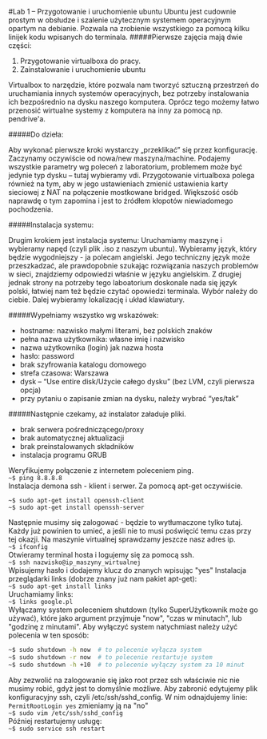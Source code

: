 #Lab 1 – Przygotowanie i uruchomienie ubuntu
Ubuntu jest cudownie prostym w obsłudze i szalenie użytecznym systemem operacyjnym opartym na debianie. Pozwala na zrobienie wszystkiego za pomocą kilku linijek kodu wpisanych do terminala.
#####Pierwsze zajęcia mają dwie części:

1. Przygotowanie virtualboxa do pracy.
2. Zainstalowanie i uruchomienie ubuntu

Virtualbox to narzędzie, które pozwala nam tworzyć sztuczną przestrzeń do uruchamiania innych systemów operacyjnych, bez potrzeby instalowania ich bezpośrednio na dysku naszego komputera.
Oprócz tego możemy łatwo przenosić wirtualne systemy z komputera na inny za pomocą np. pendrive'a.

#####Do dzieła:

Aby wykonać pierwsze kroki wystarczy „przeklikać” się przez konfigurację.
Zaczynamy oczywiście od nowa/new maszyna/machine.
Podajemy wszystkie parametry wg poleceń z laboratorium, problemem może być jedynie typ dysku – tutaj wybieramy vdi.
Przygotowanie virtualboxa polega również na tym, aby w jego ustawieniach zmienić ustawienia karty sieciowej z NAT na połączenie mostkowane bridged. 
Większość osób naprawdę o tym zapomina i jest to źródłem kłopotów niewiadomego pochodzenia.

#####Instalacja systemu:

Drugim krokiem jest instalacja systemu:
Uruchamiamy maszynę i wybieramy napęd (czyli plik .iso z naszym ubuntu).
Wybieramy język, który będzie wygodniejszy - ja polecam angielski. Jego techniczny język może przeszkadzać, ale prawdopobnie szukając rozwiązania naszych problemów w sieci, znajdziemy odpowiedzi właśnie w języku angielskim. Z drugiej jednak strony na potrzeby tego laboatorium doskonale nada się język polski, łatwiej nam też będzie czytać opowiedzi terminala. Wybór należy do ciebie.
Dalej wybieramy lokalizację i układ klawiatury. 

#####Wypełniamy wszystko wg wskazówek:
* hostname: nazwisko małymi literami, bez polskich znaków
* pełna nazwa użytkownika: własne imię i nazwisko
* nazwa użytkownika (login) jak nazwa hosta
* hasło: password
* brak szyfrowania katalogu domowego
* strefa czasowa: Warszawa
* dysk – “Use entire disk/Użycie całego dysku” (bez LVM, czyli pierwsza opcja)
* przy pytaniu o zapisanie zmian na dysku, należy wybrać “yes/tak”

#####Następnie czekamy, aż instalator załaduje pliki.
* brak serwera pośredniczącego/proxy
* brak automatycznej aktualizacji
* brak preinstalowanych składników
* instalacja programu GRUB

Weryfikujemy połączenie z internetem poleceniem ping.   
``` ~$ ping 8.8.8.8 ```   
Instalacja demona ssh - klient i serwer. Za pomocą apt-get oczywiście.
``` 
~$ sudo apt-get install openssh-client  
~$ sudo apt-get install openssh-server 
```   
Następnie musimy się zalogować - będzie to wytłumaczone tylko tutaj. Każdy już powinien to umieć, a jeśli nie to musi poświęcić temu czas przy tej okazji.
Na maszynie virtualnej sprawdzamy jeszcze nasz adres ip.   
``` ~$ ifconfig ```     
Otwieramy terminal hosta i logujemy się za pomocą ssh.     
``` ~$ ssh nazwisko@ip_maszyny_wirtualnej ```    
Wpisujemy hasło i dodajemy klucz do znanych wpisując "yes"
Instalacja przeglądarki links (dobrze znany już nam pakiet apt-get):    
``` ~$ sudo apt-get install links ```    
Uruchamiamy links:    
``` ~$ links google.pl ```   
Wyłączamy system poleceniem shutdown (tylko SuperUżytkownik może go używać), które jako argument przyjmuje "now", "czas w minutach", lub "godzinę z minutami". Aby wyłączyć system natychmiast należy użyć polecenia w ten sposób:    
```bash
~$ sudo shutdown -h now  # to polecenie wyłącza system
~$ sudo shutdown -r now  # to polecenie restartuje system
~$ sudo shutdown -h +10  # to polecenie wyłączy system za 10 minut
```    
Aby zezwolić na zalogowanie się jako root przez ssh właściwie nic nie musimy robić, gdyż jest to domyślnie możliwe. Aby zabronić edytujemy plik konfiguracyjny ssh, czyli /etc/ssh/sshd_config. W nim odnajdujemy linie: ``` PermitRootLogin yes ``` zmieniamy ją na "no"   
``` ~$ sudo vim /etc/ssh/sshd_config ```   
Później restartujemy usługę:   
``` ~$ sudo service ssh restart ```   
